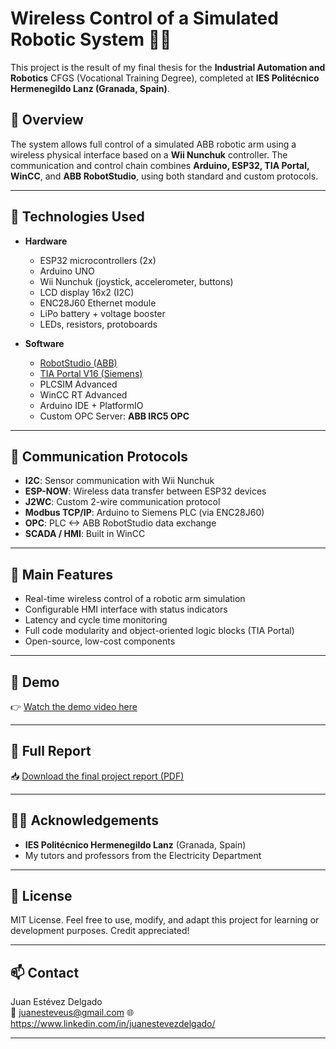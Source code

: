 # Wireless Control of a Simulated Robotic System 🤖📡

This project is the result of my final thesis for the **Industrial Automation and Robotics** CFGS (Vocational Training Degree), completed at **IES Politécnico Hermenegildo Lanz (Granada, Spain)**.

## 🧠 Overview

The system allows full control of a simulated ABB robotic arm using a wireless physical interface based on a **Wii Nunchuk** controller. The communication and control chain combines **Arduino, ESP32, TIA Portal, WinCC**, and **ABB RobotStudio**, using both standard and custom protocols.

---

## 🔧 Technologies Used

- **Hardware**
  - ESP32 microcontrollers (2x)
  - Arduino UNO
  - Wii Nunchuk (joystick, accelerometer, buttons)
  - LCD display 16x2 (I2C)
  - ENC28J60 Ethernet module
  - LiPo battery + voltage booster
  - LEDs, resistors, protoboards

- **Software**
  - [RobotStudio (ABB)](https://new.abb.com/products/robotics/es/robotstudio)
  - [TIA Portal V16 (Siemens)](https://new.siemens.com/global/en/products/automation/industry-software/automation-software/tia-portal.html)
  - PLCSIM Advanced
  - WinCC RT Advanced
  - Arduino IDE + PlatformIO
  - Custom OPC Server: **ABB IRC5 OPC**

---

## 🔄 Communication Protocols

- **I2C**: Sensor communication with Wii Nunchuk  
- **ESP-NOW**: Wireless data transfer between ESP32 devices  
- **J2WC**: Custom 2-wire communication protocol  
- **Modbus TCP/IP**: Arduino to Siemens PLC (via ENC28J60)  
- **OPC**: PLC <-> ABB RobotStudio data exchange  
- **SCADA / HMI**: Built in WinCC

---

## 🎯 Main Features

- Real-time wireless control of a robotic arm simulation
- Configurable HMI interface with status indicators
- Latency and cycle time monitoring
- Full code modularity and object-oriented logic blocks (TIA Portal)
- Open-source, low-cost components

---

## 🎥 Demo

👉 [Watch the demo video here](https://youtu.be/hsgEAXDb1Do)  

---

## 📄 Full Report

📥 [Download the final project report (PDF)](https://github.com/00Juan/robotstudio-wireless-control/blob/main/TFC_ARI_Juan_Estevez_Delgado.pdf)  

---

## 👨‍🏫 Acknowledgements

- **IES Politécnico Hermenegildo Lanz** (Granada, Spain)  
- My tutors and professors from the Electricity Department  
---

## 📃 License

MIT License. Feel free to use, modify, and adapt this project for learning or development purposes. Credit appreciated!

---

## 📫 Contact

Juan Estévez Delgado  
📧 juanesteveus@gmail.com 
🌐 https://www.linkedin.com/in/juanestevezdelgado/

---
